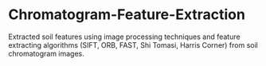 # Chromatogram-Feature-Extraction


Extracted soil features using image processing techniques and feature extracting algorithms (SIFT, ORB, FAST, Shi Tomasi, Harris Corner) from soil chromatogram images.
